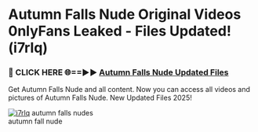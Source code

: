 # Autumn Falls Nude Original Videos 0nlyFans Leaked - Files Updated! (i7rlq)

<h3>🔴 CLICK HERE 🌐==►► <a href="https://tinyurl.com/yrmya6cz" rel="nofollow">Autumn Falls Nude Updated Files</a></h3>

Get Autumn Falls Nude and all content. Now you can access all videos and pictures of Autumn Falls Nude. New Updated Files 2025!

[![i7rlq](https://i.imgur.com/FMdXYCs.gif)](https://tinyurl.com/yrmya6cz)
autumn falls nudes<br>
autumn fall nude